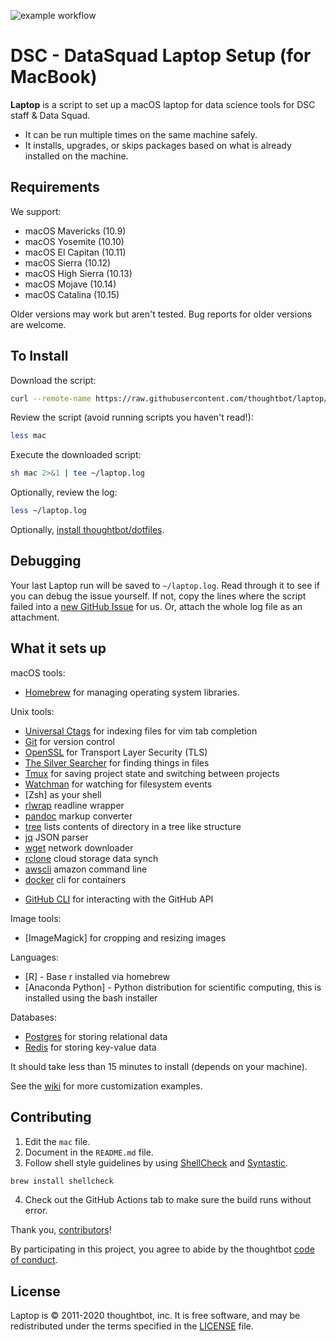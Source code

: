![example workflow](https://github.com/UCLA-DataSquad/laptop/actions/workflows/smoke.yml/badge.svg)

DSC - DataSquad Laptop Setup (for MacBook)
======

**Laptop** is a script to set up a macOS laptop for data science tools for DSC staff & Data Squad.

* It can be run multiple times on the same machine safely.
* It installs, upgrades, or skips packages
based on what is already installed on the machine.


Requirements
------------

We support:

* macOS Mavericks (10.9)
* macOS Yosemite (10.10)
* macOS El Capitan (10.11)
* macOS Sierra (10.12)
* macOS High Sierra (10.13)
* macOS Mojave (10.14)
* macOS Catalina (10.15)

Older versions may work but aren't tested.
Bug reports for older versions are welcome.

To Install
-------

Download the script:

```sh
curl --remote-name https://raw.githubusercontent.com/thoughtbot/laptop/master/mac
```

Review the script (avoid running scripts you haven't read!):

```sh
less mac
```

Execute the downloaded script:

```sh
sh mac 2>&1 | tee ~/laptop.log
```

Optionally, review the log:

```sh
less ~/laptop.log
```

Optionally, [install thoughtbot/dotfiles][dotfiles].

[dotfiles]: https://github.com/thoughtbot/dotfiles#install

Debugging
---------

Your last Laptop run will be saved to `~/laptop.log`.
Read through it to see if you can debug the issue yourself.
If not, copy the lines where the script failed into a
[new GitHub Issue](https://github.com/thoughtbot/laptop/issues/new) for us.
Or, attach the whole log file as an attachment.

What it sets up
---------------

macOS tools:

* [Homebrew] for managing operating system libraries.

[Homebrew]: http://brew.sh/

Unix tools:

* [Universal Ctags] for indexing files for vim tab completion
* [Git] for version control
* [OpenSSL] for Transport Layer Security (TLS)
* [The Silver Searcher] for finding things in files
* [Tmux] for saving project state and switching between projects
* [Watchman] for watching for filesystem events
* [Zsh] as your shell
* [rlwrap] readline wrapper
* [pandoc] markup converter
* [tree]  lists contents of directory in a tree like structure
* [jq] JSON parser 
* [wget] network downloader 
* [rclone] cloud storage data synch 
* [awscli] amazon command line 
* [docker] cli for containers 

[Universal Ctags]: https://ctags.io/
[Git]: https://git-scm.com/
[OpenSSL]: https://www.openssl.org/
[RCM]: https://github.com/thoughtbot/rcm
[The Silver Searcher]: https://github.com/ggreer/the_silver_searcher
[Tmux]: http://tmux.github.io/
[Watchman]: https://facebook.github.io/watchman/
[rlwrap]: https://linux.die.net/man/1/rlwrap
[pandoc]: https://pandoc.org
[tree]: https://linux.die.net/man/1/tree
[jq]: https://stedolan.github.io/jq/
[wget]: https://www.geeksforgeeks.org/wget-command-in-linux-unix/
[rclone]: https://rclone.org
[awscli]: https://aws.amazon.com/cli/
[docker]: https://docs.docker.com/engine/reference/commandline/cli/

* [GitHub CLI] for interacting with the GitHub API

[GitHub CLI]: https://cli.github.com/

Image tools:

* [ImageMagick] for cropping and resizing images

Languages: 

* [R] - Base r installed via homebrew 
* [Anaconda Python] - Python distribution for scientific computing, this is installed using the bash installer 

Databases:

* [Postgres] for storing relational data
* [Redis] for storing key-value data

[Postgres]: http://www.postgresql.org/
[Redis]: http://redis.io/



It should take less than 15 minutes to install (depends on your machine).



See the [wiki](https://github.com/thoughtbot/laptop/wiki)
for more customization examples.

Contributing
------------

1. Edit the `mac` file.
2. Document in the `README.md` file.
3. Follow shell style guidelines by using [ShellCheck] and [Syntastic].

```sh
brew install shellcheck
```

[ShellCheck]: http://www.shellcheck.net/about.html
[Syntastic]: https://github.com/scrooloose/syntastic

4. Check out the GitHub Actions tab to make sure the build runs without error.

Thank you, [contributors]!

[contributors]: https://github.com/thoughtbot/laptop/graphs/contributors

By participating in this project,
you agree to abide by the thoughtbot [code of conduct].

[code of conduct]: https://thoughtbot.com/open-source-code-of-conduct

License
-------

Laptop is © 2011-2020 thoughtbot, inc.
It is free software,
and may be redistributed under the terms specified in the [LICENSE] file.

[LICENSE]: LICENSE

